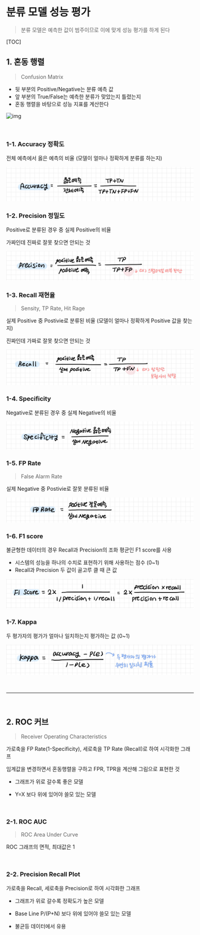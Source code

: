# 분류 모델 성능 평가

> 분류 모델은 예측한 값이 범주이므로 이에 맞게 성능 평가를 하게 된다

[TOC]

## 1. 혼동 행렬

> Confusion Matrix

- 뒷 부분의 Positive/Negative는 분류 예측 값
- 앞 부분의 True/False는 예측한 분류가 맞았는지 틀렸는지
- 혼동 행렬을 바탕으로 성능 지표를 계산한다

![img](https://cdn.aitimes.com/news/photo/202103/137427_136604_2735.png)

<br>

### 1-1. Accuracy 정확도

전체 예측에서 옳은 예측의 비율 (모델이 얼마나 정확하게 분류를 하는지)

![accuracy](README.assets/accuracy.jpg)

### 1-2. Precision 정밀도 

Positive로 분류된 경우 중 실제 Positive의 비율

가짜인데 진짜로 잘못 찾으면 안되는 것

![precision](README.assets/precision.jpg)

### 1-3. Recall 재현율

> Sensity, TP Rate, Hit Rage

실제 Positive 중 Postivie로 분류된 비율 (모델이 얼마나 정확하게 Positive 값을 찾는지)

진짜인데 가짜로 잘못 찾으면 안되는 것

![recall](README.assets/recall.jpg)

### 1-4. Specificity

Negative로 분류된 경우 중 실제 Negative의 비율

![specifity](README.assets/specifity.jpg)

### 1-5. FP Rate

> False Alarm Rate

실제 Negative 중 Postivie로 잘못 분류된 비율

![fprate](README.assets/fprate.jpg)

### 1-6. F1 score

불균형한 데이터의 경우 Recall과 Precision의 조화 평균인 F1 score를 사용 

- 시스템의 성능을 하나의 수치로 표현하기 위해 사용하는 점수 (0~1)
- Recall과 Precision 두 값이 골고루 클 때 큰 값

![f1score](README.assets/f1score.jpg)

### 1-7. Kappa

두 평가자의 평가가 얼마나 일치하는지 평가하는 값 (0~1)

![kappa](README.assets/kappa.jpg)

<br>

---

<br>

## 2. ROC 커브

> Receiver Operating Characteristics

가로축을 FP Rate(1-Specificity), 세로축을 TP Rate (Recall)로 하여 시각화한 그래프

임계값을 변경하면서 혼동행렬을 구하고 FPR, TPR을 계산해 그림으로 표현한 것

- 그래프가 위로 갈수록 좋은 모델

- Y=X 보다 위에 있어야 쓸모 있는 모델 

<br>

### 2-1. ROC AUC

> ROC Area Under Curve

ROC 그래프의 면적, 최대값은 1

<br>

### 2-2. Precision Recall Plot

가로축을 Recall, 세로축을 Precision로 하여 시각화한 그래프

- 그래프가 위로 갈수록 정확도가 높은 모델

- Base Line P/(P+N) 보다 위에 있어야 쓸모 있는 모델

- 불균등 데이터에서 유용



